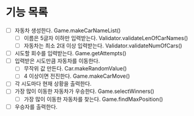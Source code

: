 # 기능 목록

- [ ] 자동차 생성한다. Game.makeCarNameList()
   - [ ] 이름은 5글자 이하만 입력받는다. Validator.validateLenOfCarNames()
   - [ ] 자동차는 최소 2대 이상 입력받는다. Validator.validateNumOfCars()
- [ ] 시도할 회수를 입력받는다. Game.getAttempts()
- [ ] 입력받은 시도만큼 자동차를 이동한다.
   - [ ] 무작위 값 만든다. Car.makeRandomValue()
   - [ ] 4 이상이면 전진한다. Game.makeCarMove()
- [ ] 각 시도마다 현재 상황을 출력한다. 
- [ ] 가장 많이 이동한 자동차가 우승한다. Game.selectWinners()
   - [ ] 가장 많이 이동한 자동차를 찾는다. Game.findMaxPosition()
- [ ] 우승자를 출력한다.